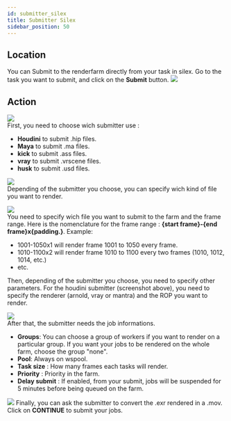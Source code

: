 ```yaml
---
id: submitter_silex
title: Submitter Silex
sidebar_position: 50
---
```


## Location

You can Submit to the renderfarm directly from your task in silex. Go to the task you want to submit, and click on the **Submit** button.
![](../../../static/img/user_guide/renderfarm/submitter_silex_btn.png)

## Action

![](../../../static/img/user_guide/renderfarm/submitter_silex_submitter_type.png)  
First, you need to choose wich submitter use :

- **Houdini** to submit .hip files.
- **Maya** to submit .ma files.
- **kick** to submit .ass files.
- **vray** to submit .vrscene files.
- **husk** to submit .usd files.

![](../../../static/img/user_guide/renderfarm/submitter_silex_extensions.png)  
Depending of the submitter you choose, you can specify wich kind of file you want to render.

![](../../../static/img/user_guide/renderfarm/submitter_silex_submitter_parameters.png)  
You need to specify wich file you want to submit to the farm and the frame range. Here is the nomenclature for the frame range : **{start frame}-{end frame}x{padding.}**. Example:

- 1001-1050x1 will render frame 1001 to 1050 every frame.
- 1010-1100x2 will render frame 1010 to 1100 every two frames (1010, 1012, 1014, etc.)
- etc.

Then, depending of the submitter you choose, you need to specify other parameters. For the houdini submitter (screenshot above), you need to specify the renderer (arnold, vray or mantra) and the ROP you want to render.

![](../../../static/img/user_guide/renderfarm/submitter_silex_job_infos.png)  
After that, the submitter needs the job informations.

- **Groups**: You can choose a group of workers if you want to render on a particular group. If you want your jobs to be rendered on the whole farm, choose the group "none".
- **Pool**: Always on wspool.
- **Task size** : How many frames each tasks will render.
- **Priority** : Priority in the farm.
- **Delay submit** : If enabled, from your submit, jobs will be suspended for 5 minutes before being queued on the farm.

![](../../../static/img/user_guide/renderfarm/submitter_silex_generate_movie.png)
Finally, you can ask the submitter to convert the .exr rendered in a .mov.
Click on **CONTINUE** to submit your jobs.
